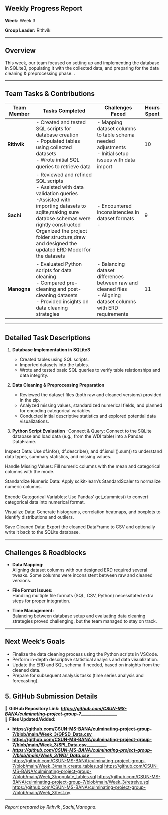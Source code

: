 ## Weekly Progress Report

**Week:** Week 3 

**Group Leader:** Rithvik

---

## Overview

This week, our team focused on setting up and implementing the database in SQLite3, populating it with the collected data, and preparing for the data cleaning & preprocessing phase. .

---

## Team Tasks & Contributions

| Team Member | Tasks Completed                                                                 | Challenges Faced                                                   | Hours Spent |
|-------------|---------------------------------------------------------------------------------|--------------------------------------------------------------------|-------------|
| **Rithvik** | - Created and tested SQL scripts for database creation<br> - Populated tables using collected datasets<br> - Wrote initial SQL queries to retrieve data | - Mapping dataset columns to table schema needed adjustments<br> - Initial setup issues with data import | 10          |
| **Sachi**   | - Reviewed and refined SQL scripts<br> - Assisted with data validation queries<br> -Assisted with importing datasets to sqlite,making sure databse schemas were rightly constructed Organized the project folder structure,drew and designed the updated ERD Model for the datasets| - Encountered inconsistencies in dataset formats<br> -  | 9           |
| **Manogna**| - Evaluated Python scripts for data cleaning<br> - Compared pre-cleaning and post-cleaning datasets<br> - Provided insights on data cleaning strategies | - Balancing dataset differences between raw and cleaned files<br> - Aligning dataset columns with ERD requirements | 11          |

---

## Detailed Task Descriptions

1. **Database Implementation in SQLite3**
   - Created tables using SQL scripts.
   - Imported datasets into the tables.
   - Wrote and tested basic SQL queries to verify table relationships and data integrity.

2. **Data Cleaning & Preprocessing Preparation**
   - Reviewed the dataset files (both raw and cleaned versions) provided in the zip.
   - Analyzed missing values, standardized numerical fields, and planned for encoding categorical variables.
   - Conducted initial descriptive statistics and explored potential data visualizations.

3. **Python Script Evaluation**
   -Connect & Query:
Connect to the SQLite database and load data (e.g., from the WDI table) into a Pandas DataFrame.

Inspect Data:
Use df.info(), df.describe(), and df.isnull().sum() to understand data types, summary statistics, and missing values.

Handle Missing Values:
Fill numeric columns with the mean and categorical columns with the mode.

Standardize Numeric Data:
Apply scikit-learn’s StandardScaler to normalize numeric columns.

Encode Categorical Variables:
Use Pandas’ get_dummies() to convert categorical data into numerical format.

Visualize Data:
Generate histograms, correlation heatmaps, and boxplots to identify distributions and outliers.

Save Cleaned Data:
Export the cleaned DataFrame to CSV and optionally write it back to the SQLite database.

---

## Challenges & Roadblocks

- **Data Mapping:**  
  Aligning dataset columns with our designed ERD required several tweaks. Some columns were inconsistent between raw and cleaned versions.
  
- **File Format Issues:**  
  Handling multiple file formats (SQL, CSV, Python) necessitated extra steps for proper integration.
  
- **Time Management:**  
  Balancing between database setup and evaluating data cleaning strategies proved challenging, but the team managed to stay on track.

---

## Next Week’s Goals

- Finalize the data cleaning process using the Python scripts in VSCode.
- Perform in-depth descriptive statistical analysis and data visualization.
- Update the ERD and SQL schema if needed, based on insights from the cleaned data.
- Prepare for subsequent analysis tasks (time series analysis and forecasting).

## 5. GitHub Submission Details
🔗 **GitHub Repository Link:** ___https://github.com/CSUN-MS-BANA/culminating-project-group-7_____________________  
📁 **Files Updated/Added:**  
- __________https://github.com/CSUN-MS-BANA/culminating-project-group-7/blob/main/Week_3/QPSD_Data.csv____________  
- ______https://github.com/CSUN-MS-BANA/culminating-project-group-7/blob/main/Week_3/SPI_Data.csv________________  
- _______https://github.com/CSUN-MS-BANA/culminating-project-group-7/blob/main/Week_3/WDI_Data.csv_______________  
https://github.com/CSUN-MS-BANA/culminating-project-group-7/blob/main/Week_3/main_create_tables.sql
https://github.com/CSUN-MS-BANA/culminating-project-group-7/blob/main/Week_3/populate_tables.sql
https://github.com/CSUN-MS-BANA/culminating-project-group-7/blob/main/Week_3/retreive.sql
https://github.com/CSUN-MS-BANA/culminating-project-group-7/blob/main/Week_3/test.py
---

*Report prepared by Rithvik ,Sachi,Manogna.*
